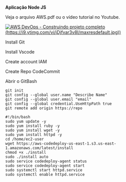 **Aplicação Node JS**

Veja o arquivo AWS.pdf ou o vídeo tutorial no Youtube. 

[![AWS DevOps - Construindo projeto completo](https://img.youtube.com/vi/StTqXEQ2l-Y/0.jpg)(https://i9.ytimg.com/vi/jDjfvar3v8I/maxresdefault.jpg))](https://youtu.be/jDjfvar3v8I "AWS DevOps - Construindo projeto completo")


Install Git

Install Vscode

Create account IAM

Create Repo CodeCommit

Abrir o GitBash

```
git init
git config --global user.name "Describe Name"
git config --global user.email "email"
git config --global credential.UseHttpPath true
git remote add origin https://repo
```

```
#!/bin/bash
sudo yum update -y
sudo yum install ruby -y
sudo yum install wget -y
sudo yum install httpd -y
cd /home/ec2-user
wget https://aws-codedeploy-us-east-1.s3.us-east-1.amazonaws.com/latest/install 
chmod +x ./install
sudo ./install auto
sudo service codedeploy-agent status
sudo service codedeploy-agent start
sudo systemctl start httpd.service
sudo systemctl enable httpd.service
```
